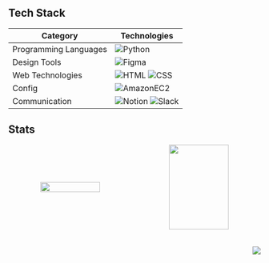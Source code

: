 ## Tech Stack

| **Category** | **Technologies** |
|--------------|-------------------|
| Programming Languages | ![Python](https://img.shields.io/badge/Python-3766AB?style=flat-square&logo=Python&logoColor=white) |
| Design Tools | ![Figma](https://img.shields.io/badge/Figma-2F2F2F?style=flat-square&logo=Figma&logoColor=white) |
| Web Technologies | ![HTML](https://img.shields.io/badge/HTML-E24D2F?style=flat-square&logo=HTML5&logoColor=white) ![CSS](https://img.shields.io/badge/CSS-2175B8?style=flat-square&logo=CSS3&logoColor=white) |
| Config | ![AmazonEC2](https://img.shields.io/badge/AmazonC2-FF9900?style=flat-square&logo=AmazonEC2&logoColor=white) |
| Communication | ![Notion](https://img.shields.io/badge/Notion-000000?style=flat-square&logo=Notion&logoColor=white) ![Slack](https://img.shields.io/badge/Slack-4A154B?style=flat-square&logo=Slack&logoColor=white)|

## Stats
<div align="center">
<div style="display: flex; justify-content: space-between; width: 100%; max-width: 1000px; align-items: center;">
  <img src="https://github-readme-stats.vercel.app/api?username=jwhan12&show_icons=true&theme=buefy" style="flex: 1; width: 48%;, height: 170px; object-fit: cover; margin-right: 10px;">
  <img src="https://github-readme-stats.vercel.app/api/top-langs/?username=jwhan12&layout=compact&theme=buefy" style="flex: 1; width: 48%; height: 170px; object-fit:cover;">
  </div>
  
<div align="right">
<br><br>
<img src="https://hits.seeyoufarm.com/api/count/incr/badge.svg?url=https%3A%2F%2Fgithub.com%2Fjwhan12%2Fkaggle-badge&count_bg=%23A8E1DB&title_bg=%23555555&icon=&icon_color=%23A8E1DB&title=hits&edge_flat=false">
</div>
